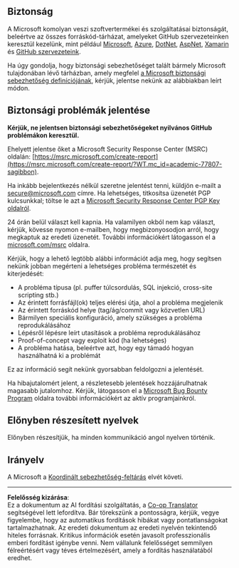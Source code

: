 <!--
CO_OP_TRANSLATOR_METADATA:
{
  "original_hash": "4ecc3bf2e27983d4c780be6f26ee6228",
  "translation_date": "2025-08-28T03:21:44+00:00",
  "source_file": "SECURITY.md",
  "language_code": "hu"
}
-->
## Biztonság

A Microsoft komolyan veszi szoftvertermékei és szolgáltatásai biztonságát, beleértve az összes forráskód-tárházat, amelyeket GitHub szervezeteinken keresztül kezelünk, mint például [Microsoft](https://github.com/Microsoft), [Azure](https://github.com/Azure), [DotNet](https://github.com/dotnet), [AspNet](https://github.com/aspnet), [Xamarin](https://github.com/xamarin) és [GitHub szervezeteink](https://opensource.microsoft.com/?WT.mc_id=academic-77807-sagibbon).

Ha úgy gondolja, hogy biztonsági sebezhetőséget talált bármely Microsoft tulajdonában lévő tárházban, amely megfelel [a Microsoft biztonsági sebezhetőség definíciójának](https://docs.microsoft.com/previous-versions/tn-archive/cc751383(v=technet.10)/?WT.mc_id=academic-77807-sagibbon), kérjük, jelentse nekünk az alábbiakban leírt módon.

## Biztonsági problémák jelentése

**Kérjük, ne jelentsen biztonsági sebezhetőségeket nyilvános GitHub problémákon keresztül.**

Ehelyett jelentse őket a Microsoft Security Response Center (MSRC) oldalán: [https://msrc.microsoft.com/create-report](https://msrc.microsoft.com/create-report/?WT.mc_id=academic-77807-sagibbon).

Ha inkább bejelentkezés nélkül szeretne jelentést tenni, küldjön e-mailt a [secure@microsoft.com](mailto:secure@microsoft.com) címre. Ha lehetséges, titkosítsa üzenetét PGP kulcsunkkal; töltse le azt a [Microsoft Security Response Center PGP Key oldalról](https://www.microsoft.com/msrc/pgp-key-msrc/?WT.mc_id=academic-77807-sagibbon).

24 órán belül választ kell kapnia. Ha valamilyen okból nem kap választ, kérjük, kövesse nyomon e-mailben, hogy megbizonyosodjon arról, hogy megkaptuk az eredeti üzenetét. További információkért látogasson el a [microsoft.com/msrc](https://www.microsoft.com/msrc/?WT.mc_id=academic-77807-sagibbon) oldalra.

Kérjük, hogy a lehető legtöbb alábbi információt adja meg, hogy segítsen nekünk jobban megérteni a lehetséges probléma természetét és kiterjedését:

  * A probléma típusa (pl. puffer túlcsordulás, SQL injekció, cross-site scripting stb.)
  * Az érintett forrásfájl(ok) teljes elérési útja, ahol a probléma megjelenik
  * Az érintett forráskód helye (tag/ág/commit vagy közvetlen URL)
  * Bármilyen speciális konfiguráció, amely szükséges a probléma reprodukálásához
  * Lépésről lépésre leírt utasítások a probléma reprodukálásához
  * Proof-of-concept vagy exploit kód (ha lehetséges)
  * A probléma hatása, beleértve azt, hogy egy támadó hogyan használhatná ki a problémát

Ez az információ segít nekünk gyorsabban feldolgozni a jelentését.

Ha hibajutalomért jelent, a részletesebb jelentések hozzájárulhatnak magasabb jutalomhoz. Kérjük, látogasson el a [Microsoft Bug Bounty Program](https://microsoft.com/msrc/bounty/?WT.mc_id=academic-77807-sagibbon) oldalra további információkért az aktív programjainkról.

## Előnyben részesített nyelvek

Előnyben részesítjük, ha minden kommunikáció angol nyelven történik.

## Irányelv

A Microsoft a [Koordinált sebezhetőség-feltárás](https://www.microsoft.com/msrc/cvd/?WT.mc_id=academic-77807-sagibbon) elvét követi.

---

**Felelősség kizárása**:  
Ez a dokumentum az AI fordítási szolgáltatás, a [Co-op Translator](https://github.com/Azure/co-op-translator) segítségével lett lefordítva. Bár törekszünk a pontosságra, kérjük, vegye figyelembe, hogy az automatikus fordítások hibákat vagy pontatlanságokat tartalmazhatnak. Az eredeti dokumentum az eredeti nyelvén tekintendő hiteles forrásnak. Kritikus információk esetén javasolt professzionális emberi fordítást igénybe venni. Nem vállalunk felelősséget semmilyen félreértésért vagy téves értelmezésért, amely a fordítás használatából eredhet.